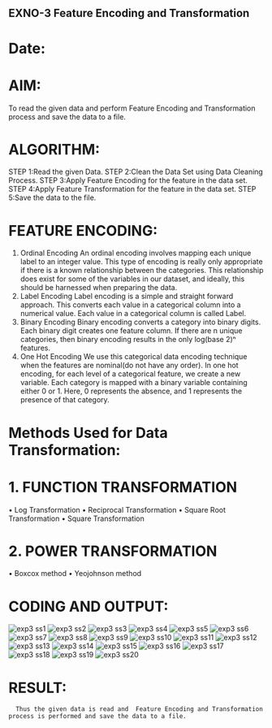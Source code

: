 ## EXNO-3  Feature Encoding and Transformation
# Date:

# AIM:
To read the given data and perform Feature Encoding and Transformation process and save the data to a file.

# ALGORITHM:
STEP 1:Read the given Data.
STEP 2:Clean the Data Set using Data Cleaning Process.
STEP 3:Apply Feature Encoding for the feature in the data set.
STEP 4:Apply Feature Transformation for the feature in the data set.
STEP 5:Save the data to the file.

# FEATURE ENCODING:
1. Ordinal Encoding
An ordinal encoding involves mapping each unique label to an integer value. This type of encoding is really only appropriate if there is a known relationship between the categories. This relationship does exist for some of the variables in our dataset, and ideally, this should be harnessed when preparing the data.
2. Label Encoding
Label encoding is a simple and straight forward approach. This converts each value in a categorical column into a numerical value. Each value in a categorical column is called Label.
3. Binary Encoding
Binary encoding converts a category into binary digits. Each binary digit creates one feature column. If there are n unique categories, then binary encoding results in the only log(base 2)ⁿ features.
4. One Hot Encoding
We use this categorical data encoding technique when the features are nominal(do not have any order). In one hot encoding, for each level of a categorical feature, we create a new variable. Each category is mapped with a binary variable containing either 0 or 1. Here, 0 represents the absence, and 1 represents the presence of that category.

# Methods Used for Data Transformation:
  # 1. FUNCTION TRANSFORMATION
• Log Transformation
• Reciprocal Transformation
• Square Root Transformation
• Square Transformation
  # 2. POWER TRANSFORMATION
• Boxcox method
• Yeojohnson method

# CODING AND OUTPUT:

![exp3 ss1](https://github.com/smriti1910/EXNO-3-DS/assets/133334803/4249ce00-104f-4429-83ec-44ba0f4226ca)
![exp3 ss2](https://github.com/smriti1910/EXNO-3-DS/assets/133334803/ca84c92a-7347-4b82-a0fa-23b67f1bfb2a)
![exp3 ss3](https://github.com/smriti1910/EXNO-3-DS/assets/133334803/58c43437-5296-4366-9cd4-8122cd2d1469)
![exp3 ss4](https://github.com/smriti1910/EXNO-3-DS/assets/133334803/41f4456e-bc96-4497-be81-1072bcf848ea)
![exp3 ss5](https://github.com/smriti1910/EXNO-3-DS/assets/133334803/f018d912-ef7e-44a8-933d-814d36f223e3)
![exp3 ss6](https://github.com/smriti1910/EXNO-3-DS/assets/133334803/5763c6d9-10ae-4a12-b1b5-2c72851edba0)
![exp3 ss7](https://github.com/smriti1910/EXNO-3-DS/assets/133334803/3753c30f-9b87-4c92-87f6-0031f9dc1a4e)
![exp3 ss8](https://github.com/smriti1910/EXNO-3-DS/assets/133334803/5402b86a-44ab-4a11-bc7c-70cabc97e3ff)
![exp3 ss9](https://github.com/smriti1910/EXNO-3-DS/assets/133334803/6549d8a0-71b7-4ed7-babe-2df964f0861f)
![exp3 ss10](https://github.com/smriti1910/EXNO-3-DS/assets/133334803/820d889c-c91c-4e1a-b1c0-6764c2fbeba9)
![exp3 ss11](https://github.com/smriti1910/EXNO-3-DS/assets/133334803/46d4196b-5650-4278-8b56-4e8533a19bba)
![exp3 ss12](https://github.com/smriti1910/EXNO-3-DS/assets/133334803/afd08ac7-7fa7-4b3e-a35d-48b2f0dcc761)
![exp3 ss13](https://github.com/smriti1910/EXNO-3-DS/assets/133334803/c30d51e3-752f-4b9a-99d7-60728af06622)
![exp3 ss14](https://github.com/smriti1910/EXNO-3-DS/assets/133334803/b9751a52-3a3f-4318-9435-9ab1636e9d89)
![exp3 ss15](https://github.com/smriti1910/EXNO-3-DS/assets/133334803/eb064cfd-1f82-4f09-9ad7-bd8092b160e7)
![exp3 ss16](https://github.com/smriti1910/EXNO-3-DS/assets/133334803/40cea584-86eb-49f2-86df-1be8d13a5569)
![exp3 ss17](https://github.com/smriti1910/EXNO-3-DS/assets/133334803/a628454d-744c-4808-af0c-83837eaf49e2)
![exp3 ss18](https://github.com/smriti1910/EXNO-3-DS/assets/133334803/f73f375a-3090-452f-bec9-441b856f4efa)
![exp3 ss19](https://github.com/smriti1910/EXNO-3-DS/assets/133334803/013152c9-2fd9-4e89-b85b-f8e63f28e5d1)
![exp3 ss20](https://github.com/smriti1910/EXNO-3-DS/assets/133334803/6a05060d-cd5b-47f6-8ac7-13814b9ba86a)


# RESULT:
      Thus the given data is read and  Feature Encoding and Transformation process is performed and save the data to a file.

       

